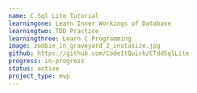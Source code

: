 ```yaml
---
name: C Sql Lite Tutorial
learningone: Learn Inner Workings of Database
learningtwo: TDD Practice
learningthree: Learn C Programming
image: zombie_in_graveyard_2_instasize.jpg
github: https://github.com/CodeItQuick/CTddSqlLite
progress: in-progress
status: active
project_type: mvp
---
```

